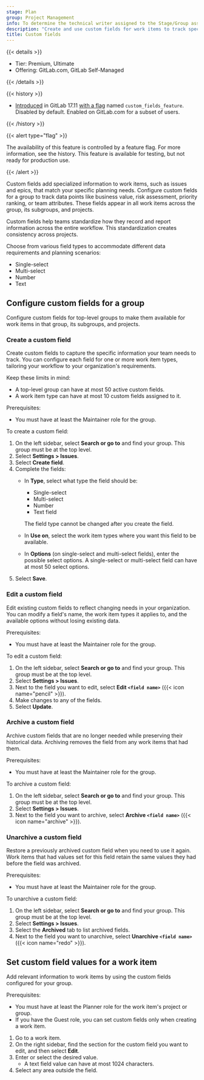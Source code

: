 ```yaml
---
stage: Plan
group: Project Management
info: To determine the technical writer assigned to the Stage/Group associated with this page, see https://handbook.gitlab.com/handbook/product/ux/technical-writing/#assignments
description: "Create and use custom fields for work items to track specific information unique to your workflow. Configure field types to enhance planning and reporting capabilities."
title: Custom fields
---
```


{{< details >}}

- Tier: Premium, Ultimate
- Offering: GitLab.com, GitLab Self-Managed

{{< /details >}}

{{< history >}}

- [Introduced](https://gitlab.com/gitlab-org/gitlab/-/issues/479571) in GitLab 17.11 [with a flag](../../administration/feature_flags.md) named `custom_fields_feature`.
  Disabled by default.
  Enabled on GitLab.com for a subset of users.

{{< /history >}}

{{< alert type="flag" >}}

The availability of this feature is controlled by a feature flag.
For more information, see the history.
This feature is available for testing, but not ready for production use.

{{< /alert >}}

Custom fields add specialized information to work items, such as issues and epics, that match your specific planning needs.
Configure custom fields for a group to track data points like business value, risk assessment, priority ranking, or team attributes.
These fields appear in all work items across the group, its subgroups, and projects.

Custom fields help teams standardize how they record and report information across the entire workflow.
This standardization creates consistency across projects.
<!-- Use the sentence below when custom fields show on filters: -->
<!-- This standardization creates consistency across projects and supports more powerful filtering and reporting capabilities. -->
Choose from various field types to accommodate different data requirements and planning scenarios:

- Single-select
- Multi-select
- Number
- Text

## Configure custom fields for a group

Configure custom fields for top-level groups to make them available for work items in that group,
its subgroups, and projects.

### Create a custom field

Create custom fields to capture the specific information your team needs to track.
You can configure each field for one or more work item types, tailoring your workflow to
your organization's requirements.

Keep these limits in mind:

- A top-level group can have at most 50 active custom fields.
- A work item type can have at most 10 custom fields assigned to it.

Prerequisites:

- You must have at least the Maintainer role for the group.

To create a custom field:

1. On the left sidebar, select **Search or go to** and find your group.
   This group must be at the top level.
1. Select **Settings > Issues**.
1. Select **Create field**.
1. Complete the fields:
   - In **Type**, select what type the field should be:
     - Single-select
     - Multi-select
     - Number
     - Text field

     The field type cannot be changed after you create the field.
   - In **Use on**, select the work item types where you want this field to be available.
   - In **Options** (on single-select and multi-select fields), enter the possible select options.
     A single-select or multi-select field can have at most 50 select options.
1. Select **Save**.

### Edit a custom field

Edit existing custom fields to reflect changing needs in your organization.
You can modify a field's name, the work item types it applies to, and the available options without
losing existing data.

Prerequisites:

- You must have at least the Maintainer role for the group.

To edit a custom field:

1. On the left sidebar, select **Search or go to** and find your group.
   This group must be at the top level.
1. Select **Settings > Issues**.
1. Next to the field you want to edit, select **Edit `<field name>`** ({{< icon name="pencil" >}}).
1. Make changes to any of the fields.
1. Select **Update**.

### Archive a custom field

Archive custom fields that are no longer needed while preserving their historical data.
Archiving removes the field from any work items that had them.

Prerequisites:

- You must have at least the Maintainer role for the group.

To archive a custom field:

1. On the left sidebar, select **Search or go to** and find your group.
   This group must be at the top level.
1. Select **Settings > Issues**.
1. Next to the field you want to archive, select **Archive `<field name>`** ({{< icon name="archive" >}}).

### Unarchive a custom field

Restore a previously archived custom field when you need to use it again.
Work items that had values set for this field retain the same values they had before the field was archived.

Prerequisites:

- You must have at least the Maintainer role for the group.

To unarchive a custom field:

1. On the left sidebar, select **Search or go to** and find your group.
   This group must be at the top level.
1. Select **Settings > Issues**.
1. Select the **Archived** tab to list archived fields.
1. Next to the field you want to unarchive, select **Unarchive `<field name>`** ({{< icon name="redo" >}}).

## Set custom field values for a work item

Add relevant information to work items by using the custom fields configured for your group.

Prerequisites:

- You must have at least the Planner role for the work item's project or group.
- If you have the Guest role, you can set custom fields only when creating a work item.

1. Go to a work item.
1. On the right sidebar, find the section for the custom field you want to edit, and then select **Edit**.
1. Enter or select the desired value.
   - A text field value can have at most 1024 characters.
1. Select any area outside the field.

